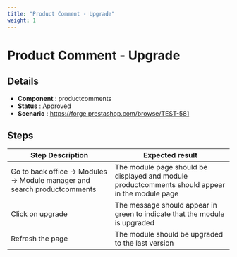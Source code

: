 ```yaml
---
title: "Product Comment - Upgrade"
weight: 1
---
```


# Product Comment - Upgrade
## Details
* **Component** : productcomments
* **Status** : Approved
* **Scenario** : https://forge.prestashop.com/browse/TEST-581

## Steps
| Step Description | Expected result |
| ----- | ----- |
| Go to back office -> Modules -> Module manager and search productcomments | The module page should be displayed and module productcomments should appear in the module page |
| Click on upgrade | The message should appear in green to indicate that the module is upgraded |
| Refresh the page | The module should be upgraded to the last version |